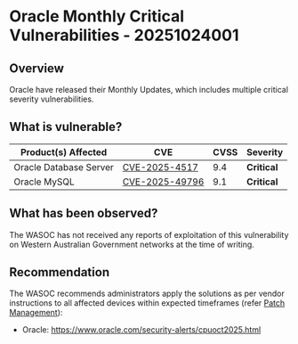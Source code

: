 # Oracle Monthly Critical Vulnerabilities - 20251024001

## Overview

Oracle have released their Monthly Updates, which includes multiple critical severity vulnerabilities.

## What is vulnerable?

| Product(s) Affected    | CVE                                                               | CVSS | Severity     |
| ---------------------- | ----------------------------------------------------------------- | ---- | ------------ |
| Oracle Database Server | [CVE-2025-4517](https://nvd.nist.gov/vuln/detail/CVE-2025-4517)   | 9.4  | **Critical** |
| Oracle MySQL           | [CVE-2025-49796](https://nvd.nist.gov/vuln/detail/CVE-2025-49796) | 9.1  | **Critical** |

## What has been observed?

The WASOC has not received any reports of exploitation of this vulnerability on Western Australian Government networks at the time of writing.

## Recommendation

The WASOC recommends administrators apply the solutions as per vendor instructions to all affected devices within expected timeframes (refer [Patch Management](../guidelines/patch-management.md)):

- Oracle: <https://www.oracle.com/security-alerts/cpuoct2025.html>
